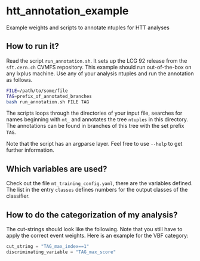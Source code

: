 # htt_annotation_example

Example weights and scripts to annotate ntuples for HTT analyses

## How to run it?

Read the script `run_annotation.sh`. It sets up the LCG 92 release from the `sft.cern.ch` CVMFS repository. This example should run out-of-the-box on any lxplus machine.
Use any of your analysis ntuples and run the annotation as follows.

```bash
FILE=/path/to/some/file
TAG=prefix_of_annotated_branches
bash run_annotation.sh FILE TAG
```

The scripts loops through the directories of your input file, searches for names beginning with `mt_` and annotates the tree `ntuples` in this directory.
The annotations can be found in branches of this tree with the set prefix `TAG`.

Note that the script has an argparse layer. Feel free to use `--help` to get further information.

## Which variables are used?

Check out the file `mt_training_config.yaml`, there are the variables defined. The list in the entry `classes` defines numbers for the output classes of the classifier.

## How to do the categorization of my analysis?

The cut-strings should look like the following. Note that you still have to apply the correct event weights. Here is an example for the VBF category:

```python
cut_string = "TAG_max_index==1"
discriminating_variable = "TAG_max_score"
```
